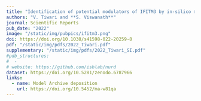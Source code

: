 ```yaml
---
title: "Identification of potential modulators of IFITM3 by in-silico modeling and virtual screening"
authors: "V. Tiwari and **S. Viswanath**"
journal: Scientific Reports 
pub_date: "2022"
image: "/static/img/pubpics/ifitm3.png"
doi: https://doi.org/10.1038/s41598-022-20259-8
pdf: "/static/img/pdfs/2022_Tiwari.pdf" 
supplementary: "/static/img/pdfs/2022_Tiwari_SI.pdf"
#pdb_structures:
#  - 
# website: https://github.com/isblab/nurd
dataset: https://doi.org/10.5281/zenodo.6787966
links:
  - name: Model Archive deposition
    url: https://doi.org/10.5452/ma-w81qa
---
```

